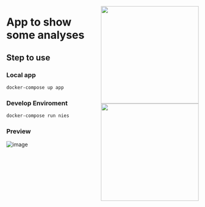 <a href="https://www.nies.futbol/"><img
src="https://raw.githubusercontent.com/niesfutbol/statified_nies/develop/static/logo_nies.png" align="right" width="256"
/></a>
<a href="hhttps://statifiedfootball.wordpress.com/"><img src="https://raw.githubusercontent.com/niesfutbol/statified_nies/develop/static/logo_statified.png" align="right" width="256" /></a>

# App to show some analyses

## Step to use
### Local app
``` sh
docker-compose up app
```
### Develop Enviroment
``` sh
docker-compose run nies
```

### Preview
![image](https://github.com/niesfutbol/statified/assets/35377740/d6777223-9b67-4ed6-9e5f-afa15d7b3ebf)
